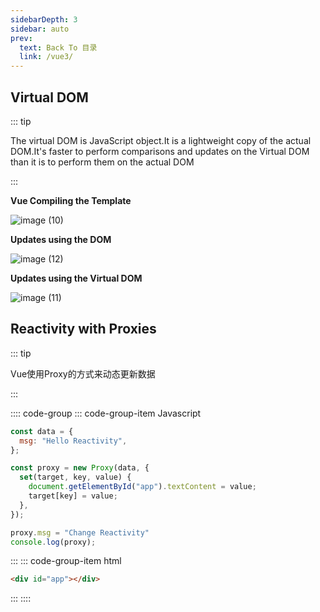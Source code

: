 ```yaml
---
sidebarDepth: 3
sidebar: auto
prev:
  text: Back To 目录
  link: /vue3/
---
```




## Virtual DOM

::: tip

The virtual DOM is JavaScript object.It is a lightweight copy of the actual DOM.It's faster to perform comparisons and updates on the Virtual DOM than it is to perform them on the actual DOM

:::

**Vue Compiling the Template**

![image (10)](https://gitee.com/q10viking/PictureRepos/raw/master/images//202112031037698.jpg)

**Updates using the DOM**

![image (12)](https://gitee.com/q10viking/PictureRepos/raw/master/images//202112031045602.jpg)



**Updates using the Virtual DOM**

![image (11)](https://gitee.com/q10viking/PictureRepos/raw/master/images//202112031044795.jpg)



## Reactivity with Proxies

::: tip

Vue使用Proxy的方式来动态更新数据

:::



:::: code-group
::: code-group-item Javascript

```js {5-10}
const data = {
  msg: "Hello Reactivity",
};

const proxy = new Proxy(data, {
  set(target, key, value) {
    document.getElementById("app").textContent = value;
    target[key] = value;
  },
});

proxy.msg = "Change Reactivity"
console.log(proxy);

```

:::
::: code-group-item html

```html
<div id="app"></div>
```

:::
::::